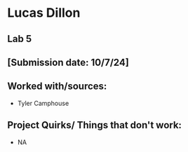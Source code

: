 # Lucas Dillon
## Lab 5
## [Submission date: 10/7/24]
## Worked with/sources:
* Tyler Camphouse
## Project Quirks/ Things that don't work:
* NA
